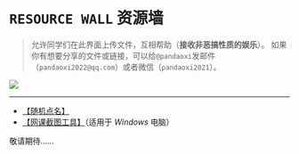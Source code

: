 # `RESOURCE WALL` 资源墙
> 允许同学们在此界面上传文件，互相帮助（**接收非恶搞性质的娱乐**）。
> 如果你有想要分享的文件或链接，可以给`@pandaoxi`发邮件（`pandaoxi2022@qq.com`）或者微信（`pandaoxi2021`）。

![](https://2022-14.github.io/files/images/e3y4O.gif)

---

- [【随机点名】](https://2022-14.github.io/wall/resource/name/)
- [【网课截图工具】](https://www.zybuluo.com/pandaoxi2022/note/2412946)（适用于 $Windows$ 电脑）

敬请期待……
